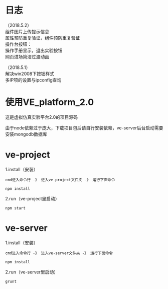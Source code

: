 # 日志

（2018.5.2）<br>
组件图片上传提示信息<br>
属性预防重复验证，组件预防重复验证<br>
操作台按钮：<br>
操作手册显示，退出实验按钮<br>
网页进场简洁过渡动画<br>

（2018.5.1）<br>
解决win2008下按钮样式<br>
多IP项的设置与ipconfig查询


# 使用VE_platform_2.0

这是虚拟仿真实验平台2.0的项目源码

由于node依赖过于庞大，下载项目包后请自行安装依赖，ve-server后台启动需要安装mongodb数据库

# ve-project

  1.install（安装）

    cmd进入命令行 -》 进入ve-project文件夹 -》 运行下面命令

    npm install

  2.run（ve-project里启动）
    
    npm start

# ve-server

  1.install（安装）

    cmd进入命令行 -》 进入ve-server文件夹 -》 运行下面命令

    npm install

  2.run（ve-server里启动）
    
    grunt

